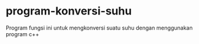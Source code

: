 # program-konversi-suhu
Program fungsi ini untuk mengkonversi suatu suhu dengan menggunakan program c++

